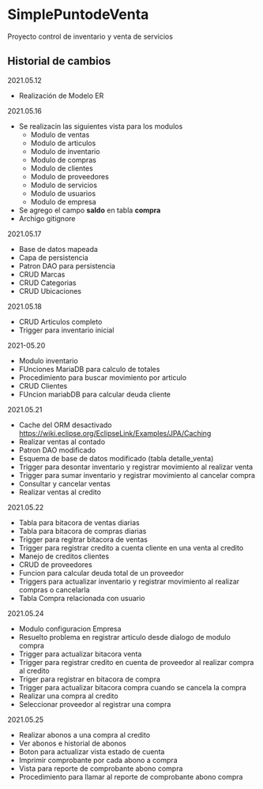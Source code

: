 # SimplePuntodeVenta
Proyecto control de inventario y venta de servicios

## Historial de cambios

2021.05.12
- Realización de Modelo ER

2021.05.16
- Se realizacin las siguientes vista para los modulos
    - Modulo de ventas
    - Modulo de articulos
    - Modulo de inventario
    - Modulo de compras
    - Modulo de clientes
    - Modulo de proveedores
    - Modulo de servicios
    - Modulo de usuarios
    - Modulo de empresa
- Se agrego el campo __saldo__ en tabla __compra__
- Archigo gitignore

2021.05.17
- Base de datos mapeada
- Capa de persistencia
- Patron DAO para persistencia
- CRUD Marcas
- CRUD Categorias
- CRUD Ubicaciones

2021.05.18
- CRUD Articulos completo
- Trigger para inventario inicial

2021-05.20
- Modulo inventario
- FUnciones MariaDB para calculo de totales
- Procedimiento para buscar movimiento por articulo
- CRUD Clientes
- FUncion mariabDB para calcular deuda cliente

2021.05.21
- Cache del ORM desactivado https://wiki.eclipse.org/EclipseLink/Examples/JPA/Caching
- Realizar ventas al contado
- Patron DAO modificado
- Esquema de base de datos modificado (tabla detalle_venta)
- Trigger para desontar inventario y registrar movimiento al realizar venta
- Trigger para sumar inventario y registrar movimiento al cancelar compra
- Consultar y cancelar ventas
- Realizar ventas al credito

2021.05.22
- Tabla para bitacora de ventas diarias
- Tabla para bitacora de compras diarias
- Trigger para regitrar bitacora de ventas
- Trigger para registrar credito a cuenta cliente en una venta al credito
- Manejo de creditos clientes
- CRUD de proveedores
- Funcion para calcular deuda total de un proveedor
- Triggers para actualizar inventario y registrar movimiento al realizar compras o cancelarla
- Tabla Compra relacionada con usuario

2021.05.24
- Modulo configuracion Empresa
- Resuelto problema en registrar articulo desde dialogo de modulo compra
- Trigger para actualizar bitacora venta
- Trigger para registrar credito en cuenta de proveedor al realizar compra al credito
- Triger para registrar en bitacora de compra
- Trigger para actualizar bitacora compra cuando se cancela la compra
- Realizar una compra al credito
- Seleccionar proveedor al registrar una compra

2021.05.25
- Realizar abonos a una compra al credito
- Ver abonos e historial de abonos
- Boton para actualizar vista estado de cuenta
- Imprimir comprobante por cada abono a compra
- Vista para reporte de comprobante abono compra
- Procedimiento para llamar al reporte de comprobante abono compra
